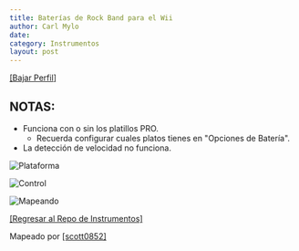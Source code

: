```yaml
---
title: Baterías de Rock Band para el Wii
author: Carl Mylo
date: 
category: Instrumentos
layout: post
---
```


[[Bajar Perfil]](https://github.com/hmxmilohax/rb3-pc/raw/main/instrument-repo/Wii%20Rock%20Band%20Drums.7z)

## NOTAS:


* Funciona con o sin los platillos PRO.
	* Recuerda configurar cuales platos tienes en "Opciones de Batería".
* La detección de velocidad no funciona.


![Plataforma](https://raw.githubusercontent.com/hmxmilohax/rb3-pc/main/assets/images/instruments/wii.png "Plataforma") 

![Control](https://raw.githubusercontent.com/hmxmilohax/rb3-pc/main/assets/images/instruments/rbdrmscontroller.png "Control") 

![Mapeando](https://raw.githubusercontent.com/hmxmilohax/rb3-pc/main/assets/images/instruments/wiirbdrmsmapping.png "Mapeando") 

[[Regresar al Repo de Instrumentos]](https://hmxmilohax.github.io/rb3-pc/english/instrumentrepo/#instrument-list)



Mapeado por [[scott0852]](https://twitter.com/scott0852)